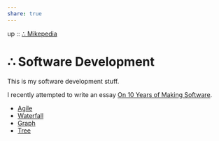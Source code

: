 ```yaml
---  
share: true  
---  
```

up :: [∴ Mikepedia](./index.md)  
  
# ∴ Software Development  
  
This is my software development stuff.  
  
I recently attempted to write an essay [On 10 Years of Making Software](./On-10-Years-of-Making-Software.md).  
  
- [Agile](./Agile.md)  
- [Waterfall](./Waterfall.md)  
- [Graph](../Graph.md)  
- [Tree](./Tree.md)  
